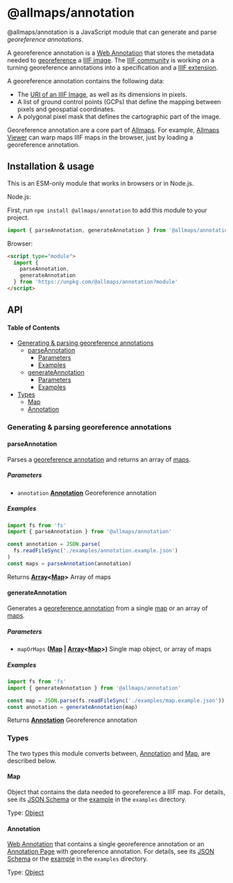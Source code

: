 # @allmaps/annotation

@allmaps/annotation is a JavaScript module that can generate and parse _georeference annotations_.

A georeference annotation is a [Web Annotation](https://www.w3.org/TR/annotation-model/) that stores the metadata needed to [georeference](https://en.wikipedia.org/wiki/Georeferencing) a [IIIF image](https://iiif.io/api/image/3.0/). The [IIIF community](https://iiif.io/community/groups/maps-tsg/) is working on a turning georeference annotations into a specification and a [IIIF extension](https://iiif.io/api/index.html#approved-extensions).

A georeference annotation contains the following data:

- The [URI of an IIIF Image](https://iiif.io/api/image/3.0/#3-identifier), as well as its dimensions in pixels.
- A list of ground control points (GCPs) that define the mapping between pixels and geospatial coordinates.
- A polygonal pixel mask that defines the cartographic part of the image.

Georeference annotation are a core part of [Allmaps](https://allmaps.org). For example, [Allmaps Viewer](https://viewer.allmaps.org/#data=data%3Atext%2Fx-url%2Chttps%3A%2F%2Fraw.githubusercontent.com%2Fallmaps%2Fannotation%2Fdevelop%2Fexamples%2Fannotation.example.json) can warp maps IIIF maps in the browser, just by loading a georeference annotation.

<!-- TODO: create Observable notebook that allows you to try out this module! -->

## Installation & usage

This is an ESM-only module that works in browsers or in Node.js.

Node.js:

First, run `npm install @allmaps/annotation` to add this module to your project.

```js
import { parseAnnotation, generateAnnotation } from '@allmaps/annotation'
```

Browser:

```html
<script type="module">
  import {
    parseAnnotation,
    generateAnnotation
  } from 'https://unpkg.com/@allmaps/annotation?module'
</script>
```

## API

<!-- Generated by documentation.js. Update this documentation by updating the source code. -->

#### Table of Contents

- [Generating & parsing georeference annotations](#generating--parsing-georeference-annotations)
  - [parseAnnotation](#parseannotation)
    - [Parameters](#parameters)
    - [Examples](#examples)
  - [generateAnnotation](#generateannotation)
    - [Parameters](#parameters-1)
    - [Examples](#examples-1)
- [Types](#types)
  - [Map](#map)
  - [Annotation](#annotation)

### Generating & parsing georeference annotations

#### parseAnnotation

Parses a [georeference annotation](#annotation) and returns an array of [maps](#map).

##### Parameters

- `annotation` **[Annotation](#annotation)** Georeference annotation

##### Examples

```javascript
import fs from 'fs'
import { parseAnnotation } from '@allmaps/annotation'

const annotation = JSON.parse(
  fs.readFileSync('./examples/annotation.example.json')
)
const maps = parseAnnotation(annotation)
```

Returns **[Array](https://developer.mozilla.org/docs/Web/JavaScript/Reference/Global_Objects/Array)<[Map](#map)>** Array of maps

#### generateAnnotation

Generates a [georeference annotation](#annotation) from a single [map](#map) or an array of [maps](#map).

##### Parameters

- `mapOrMaps` **([Map](#map) | [Array](https://developer.mozilla.org/docs/Web/JavaScript/Reference/Global_Objects/Array)<[Map](#map)>)** Single map object, or array of maps

##### Examples

```javascript
import fs from 'fs'
import { generateAnnotation } from '@allmaps/annotation'

const map = JSON.parse(fs.readFileSync('./examples/map.example.json'))
const annotation = generateAnnotation(map)
```

Returns **[Annotation](#annotation)** Georeference annotation

### Types

The two types this module converts between, [Annotation](#annotation) and [Map](#map), are described below.

#### Map

Object that contains the data needed to georeference a IIIF map. For details, see its [JSON Schema](schemas/map.json) or the [example](examples/map.example.json) in the `examples` directory.

Type: [Object](https://developer.mozilla.org/docs/Web/JavaScript/Reference/Global_Objects/Object)

#### Annotation

[Web Annotation](https://www.w3.org/TR/annotation-model/) that contains a single georeference annotation or an [Annotation Page](https://www.w3.org/TR/annotation-model/#annotation-page) with georeference annotation. For details, see its [JSON Schema](schemas/annotation.json) or the [example](examples/annotation.example.json) in the `examples` directory.

Type: [Object](https://developer.mozilla.org/docs/Web/JavaScript/Reference/Global_Objects/Object)
